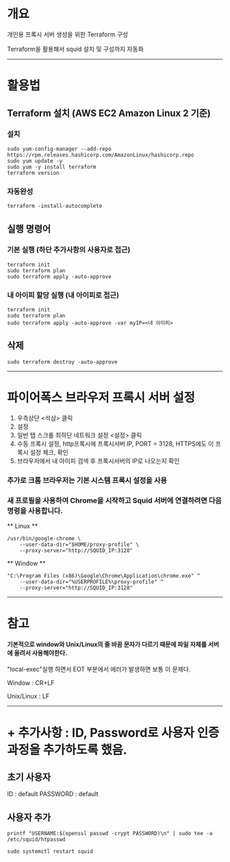 # 개요
개인용 프록시 서버 생성을 위한 Terraform 구성

Terraform을 활용해서 squid 설치 및 구성까지 자동화

- - -

# 활용법
## Terraform 설치 (AWS EC2 Amazon Linux 2 기준)
### 설치
```
sudo yum-config-manager --add-repo https://rpm.releases.hashicorp.com/AmazonLinux/hashicorp.repo
sudo yum update -y
sudo yum -y install terraform
terraform version
```

### 자동완성
```
terraform -install-autocomplete
```

## 실행 명령어

### 기본 실행 (하단 추가사항의 사용자로 접근)
``` 
terraform init
sudo terraform plan
sudo terraform apply -auto-approve
```

### 내 아이피 할당 실행 (내 아이피로 접근)
``` 
terraform init
sudo terraform plan
sudo terraform apply -auto-approve -var myIP=<내 아이피>
```

## 삭제
```
sudo terraform destroy -auto-approve
```

- - -

# 파이어폭스 브라우저 프록시 서버 설정
1. 우측상단 <석삼> 클릭 
2. 설정 
3. 일반 탭 스크롤 최하단 네트워크 설정 <설정> 클릭 
4. 수동 프록시 설정, http프록시에 프록시서버 IP, PORT = 3128, HTTPS에도 이 프록시 설정 체크, 확인
5. 브라우저에서 내 아이피 검색 후 프록시서버의 IP로 나오는지 확인

### 추가로 크롬 브라우저는 기본 시스템 프록시 설정을 사용
### 새 프로필을 사용하여 Chrome을 시작하고 Squid 서버에 연결하려면 다음 명령을 사용합니다.

** Linux **
```
/usr/bin/google-chrome \
    --user-data-dir="$HOME/proxy-profile" \
    --proxy-server="http://SQUID_IP:3128"
```

** Window **
```
"C:\Program Files (x86)\Google\Chrome\Application\chrome.exe" ^
    --user-data-dir="%USERPROFILE%\proxy-profile" ^
    --proxy-server="http://SQUID_IP:3128"
```

- - -

# 참고
#### 기본적으로 window와 Unix/Linux의 줄 바꿈 문자가 다르기 때문에 파일 자체를 서버에 올려서 사용해야한다.

"local-exec"실행 하면서 EOT 부분에서 에러가 발생하면 보통 이 문제다. 

Window : CR+LF

Unix/Linux : LF

- - -

# + 추가사항 : ID, Password로 사용자 인증과정을 추가하도록 했음. 

## 초기 사용자
ID : default
PASSWORD : default

## 사용자 추가
```
printf "USERNAME:$(openssl passwd -crypt PASSWORD)\n" | sudo tee -a /etc/squid/htpasswd

sudo systemctl restart squid
```

